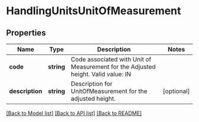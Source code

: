 # HandlingUnitsUnitOfMeasurement

## Properties
Name | Type | Description | Notes
------------ | ------------- | ------------- | -------------
**code** | **string** | Code associated with Unit of Measurement for the Adjusted height. Valid value: IN | 
**description** | **string** | Description for UnitOfMeasurement for the adjusted height. | [optional] 

[[Back to Model list]](../../README.md#documentation-for-models) [[Back to API list]](../../README.md#documentation-for-api-endpoints) [[Back to README]](../../README.md)

